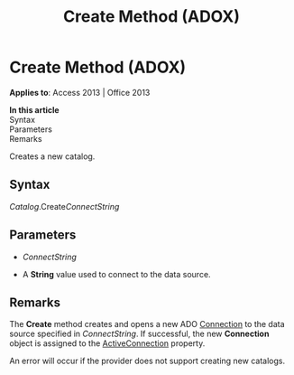 ﻿---
title: Create Method (ADOX)
TOCTitle: Create Method (ADOX)
ms:assetid: d4072ee7-a0b9-7780-7be0-1d64b42b437c
ms:mtpsurl: https://msdn.microsoft.com/en-us/library/JJ250060(v=office.15)
ms:contentKeyID: 48547924
ms.date: 09/18/2015
mtps_version: v=office.15
---

# Create Method (ADOX)


**Applies to**: Access 2013 | Office 2013

**In this article**  
Syntax  
Parameters  
Remarks  

Creates a new catalog.

## Syntax

*Catalog*.Create*ConnectString*

## Parameters

  - *ConnectString*

  - A **String** value used to connect to the data source.

## Remarks

The **Create** method creates and opens a new ADO [Connection](connection-object-ado.md) to the data source specified in *ConnectString*. If successful, the new **Connection** object is assigned to the [ActiveConnection](activeconnection-property-adox.md) property.

An error will occur if the provider does not support creating new catalogs.

